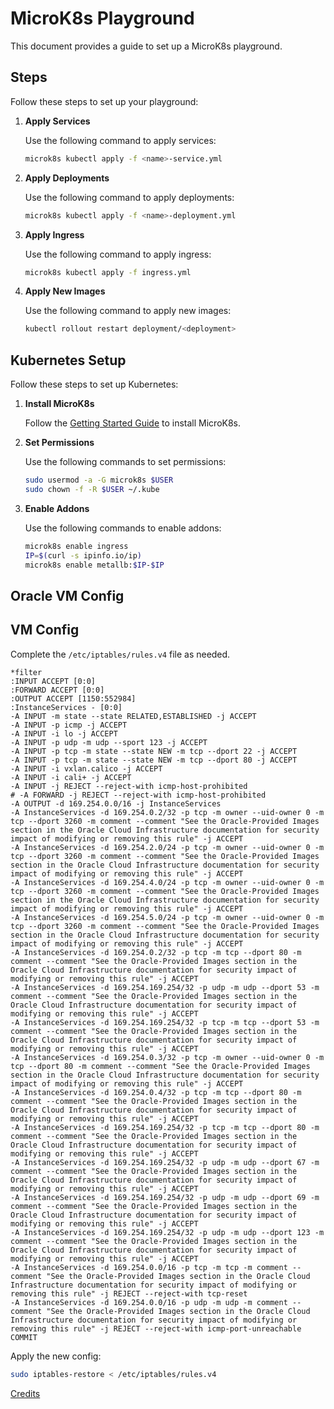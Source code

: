 # MicroK8s Playground

This document provides a guide to set up a MicroK8s playground.

## Steps

Follow these steps to set up your playground:

1. **Apply Services**

   Use the following command to apply services:

    ```bash
    microk8s kubectl apply -f <name>-service.yml
    ```

2. **Apply Deployments**

   Use the following command to apply deployments:

    ```bash
    microk8s kubectl apply -f <name>-deployment.yml
    ```

3. **Apply Ingress**

   Use the following command to apply ingress:

    ```bash
    microk8s kubectl apply -f ingress.yml
    ```

4. **Apply New Images**

   Use the following command to apply new images:

    ```bash
    kubectl rollout restart deployment/<deployment>
    ```

## Kubernetes Setup

Follow these steps to set up Kubernetes:

1. **Install MicroK8s**

   Follow the [Getting Started Guide](https://microk8s.io/docs/getting-started) to install MicroK8s.

2. **Set Permissions**

   Use the following commands to set permissions:

    ```bash
    sudo usermod -a -G microk8s $USER
    sudo chown -f -R $USER ~/.kube
    ```

3. **Enable Addons**

   Use the following commands to enable addons:

    ```bash
    microk8s enable ingress
    IP=$(curl -s ipinfo.io/ip)
    microk8s enable metallb:$IP-$IP
    ```

## Oracle VM Config

## VM Config

Complete the `/etc/iptables/rules.v4` file as needed.

```text
*filter
:INPUT ACCEPT [0:0]
:FORWARD ACCEPT [0:0]
:OUTPUT ACCEPT [1150:552984]
:InstanceServices - [0:0]
-A INPUT -m state --state RELATED,ESTABLISHED -j ACCEPT
-A INPUT -p icmp -j ACCEPT
-A INPUT -i lo -j ACCEPT
-A INPUT -p udp -m udp --sport 123 -j ACCEPT
-A INPUT -p tcp -m state --state NEW -m tcp --dport 22 -j ACCEPT
-A INPUT -p tcp -m state --state NEW -m tcp --dport 80 -j ACCEPT
-A INPUT -i vxlan.calico -j ACCEPT
-A INPUT -i cali+ -j ACCEPT
-A INPUT -j REJECT --reject-with icmp-host-prohibited
# -A FORWARD -j REJECT --reject-with icmp-host-prohibited
-A OUTPUT -d 169.254.0.0/16 -j InstanceServices
-A InstanceServices -d 169.254.0.2/32 -p tcp -m owner --uid-owner 0 -m tcp --dport 3260 -m comment --comment "See the Oracle-Provided Images section in the Oracle Cloud Infrastructure documentation for security impact of modifying or removing this rule" -j ACCEPT
-A InstanceServices -d 169.254.2.0/24 -p tcp -m owner --uid-owner 0 -m tcp --dport 3260 -m comment --comment "See the Oracle-Provided Images section in the Oracle Cloud Infrastructure documentation for security impact of modifying or removing this rule" -j ACCEPT
-A InstanceServices -d 169.254.4.0/24 -p tcp -m owner --uid-owner 0 -m tcp --dport 3260 -m comment --comment "See the Oracle-Provided Images section in the Oracle Cloud Infrastructure documentation for security impact of modifying or removing this rule" -j ACCEPT
-A InstanceServices -d 169.254.5.0/24 -p tcp -m owner --uid-owner 0 -m tcp --dport 3260 -m comment --comment "See the Oracle-Provided Images section in the Oracle Cloud Infrastructure documentation for security impact of modifying or removing this rule" -j ACCEPT
-A InstanceServices -d 169.254.0.2/32 -p tcp -m tcp --dport 80 -m comment --comment "See the Oracle-Provided Images section in the Oracle Cloud Infrastructure documentation for security impact of modifying or removing this rule" -j ACCEPT
-A InstanceServices -d 169.254.169.254/32 -p udp -m udp --dport 53 -m comment --comment "See the Oracle-Provided Images section in the Oracle Cloud Infrastructure documentation for security impact of modifying or removing this rule" -j ACCEPT
-A InstanceServices -d 169.254.169.254/32 -p tcp -m tcp --dport 53 -m comment --comment "See the Oracle-Provided Images section in the Oracle Cloud Infrastructure documentation for security impact of modifying or removing this rule" -j ACCEPT
-A InstanceServices -d 169.254.0.3/32 -p tcp -m owner --uid-owner 0 -m tcp --dport 80 -m comment --comment "See the Oracle-Provided Images section in the Oracle Cloud Infrastructure documentation for security impact of modifying or removing this rule" -j ACCEPT
-A InstanceServices -d 169.254.0.4/32 -p tcp -m tcp --dport 80 -m comment --comment "See the Oracle-Provided Images section in the Oracle Cloud Infrastructure documentation for security impact of modifying or removing this rule" -j ACCEPT
-A InstanceServices -d 169.254.169.254/32 -p tcp -m tcp --dport 80 -m comment --comment "See the Oracle-Provided Images section in the Oracle Cloud Infrastructure documentation for security impact of modifying or removing this rule" -j ACCEPT
-A InstanceServices -d 169.254.169.254/32 -p udp -m udp --dport 67 -m comment --comment "See the Oracle-Provided Images section in the Oracle Cloud Infrastructure documentation for security impact of modifying or removing this rule" -j ACCEPT
-A InstanceServices -d 169.254.169.254/32 -p udp -m udp --dport 69 -m comment --comment "See the Oracle-Provided Images section in the Oracle Cloud Infrastructure documentation for security impact of modifying or removing this rule" -j ACCEPT
-A InstanceServices -d 169.254.169.254/32 -p udp -m udp --dport 123 -m comment --comment "See the Oracle-Provided Images section in the Oracle Cloud Infrastructure documentation for security impact of modifying or removing this rule" -j ACCEPT
-A InstanceServices -d 169.254.0.0/16 -p tcp -m tcp -m comment --comment "See the Oracle-Provided Images section in the Oracle Cloud Infrastructure documentation for security impact of modifying or removing this rule" -j REJECT --reject-with tcp-reset
-A InstanceServices -d 169.254.0.0/16 -p udp -m udp -m comment --comment "See the Oracle-Provided Images section in the Oracle Cloud Infrastructure documentation for security impact of modifying or removing this rule" -j REJECT --reject-with icmp-port-unreachable
COMMIT
```

Apply the new config:

```bash
sudo iptables-restore < /etc/iptables/rules.v4
```

[Credits](https://github.com/canonical/microk8s/issues/854#issuecomment-1716576495)
